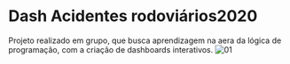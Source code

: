 # Dash Acidentes rodoviários2020
 Projeto realizado em grupo, que busca aprendizagem na aera da lógica de programação, com a criação de dashboards interativos.
 ![01](https://user-images.githubusercontent.com/99217281/192418605-3f4345ec-b187-4858-bcef-184c797c2ab2.png)


